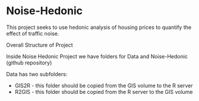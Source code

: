 Noise-Hedonic
=============

This project seeks to use hedonic analysis of housing prices to quantify the effect of traffic noise.

Overall Structure of Project

Inside Noise Hedonic Project we have folders for Data and Noise-Hedonic (github repository)

Data has two subfolders:
* GIS2R - this folder should be copied from the GIS volume to the R server
* R2GIS - this folder should be copied from the R server to the GIS volume